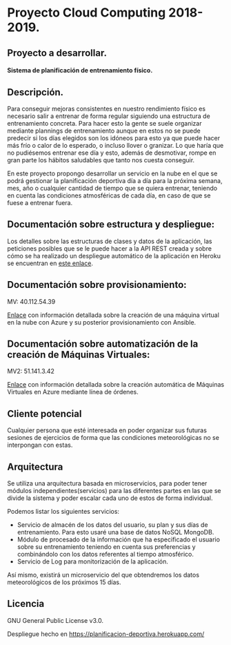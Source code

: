 # Proyecto Cloud Computing 2018-2019.


## Proyecto a desarrollar.
#### Sistema de planificación de entrenamiento físico. 

## Descripción.

Para conseguir mejoras consistentes en nuestro rendimiento físico es necesario salir a entrenar de forma regular siguiendo una estructura de entrenamiento concreta. 
Para hacer esto la gente se suele organizar mediante plannings de entrenamiento aunque en estos no se puede predecir si los días elegidos son los idóneos para esto ya que puede hacer más frío o calor de lo esperado, o incluso llover o granizar. Lo que haría que no pudiésemos entrenar ese día y esto, además de desmotivar, rompe en gran parte los hábitos saludables que tanto nos cuesta conseguir.

En este proyecto propongo desarrollar un servicio en la nube en el que se podrá gestionar la planificación deportiva día a día para la próxima semana, mes, año o cualquier cantidad de tiempo que se quiera entrenar, teniendo en cuenta las condiciones atmosféricas de cada día, en caso de que se fuese a entrenar fuera.


## Documentación sobre estructura y despliegue:

Los detalles sobre las estructuras de clases y datos de la aplicación, las peticiones posibles que se le puede hacer a la API REST creada y sobre cómo se ha realizado un despliegue automático de la aplicación en Heroku se encuentran en [este enlace](https://github.com/AntonioJavierRP/Cloud-Computing-Project/blob/master/docs/hito2-despliegue.md).


## Documentación sobre provisionamiento:

MV: 40.112.54.39

[Enlace](https://github.com/AntonioJavierRP/Cloud-Computing-Project/blob/master/docs/hito3-provisionamiento.md) con información detallada sobre la creación de una máquina virtual en la nube con Azure y su posterior provisionamiento con Ansible.

## Documentación sobre automatización de la creación de Máquinas Virtuales:

MV2: 51.141.3.42

[Enlace](https://github.com/AntonioJavierRP/Cloud-Computing-Project/blob/master/docs/hito4-automatizacion.md#hito-4-automatizaci%C3%B3n-de-la-creaci%C3%B3n-de-m%C3%A1quinas-virtuales-desde-l%C3%ADnea-de-%C3%B3rdenes) con información detallada sobre la creación automática de Máquinas Virtuales en Azure mediante línea de órdenes.


## Cliente potencial
Cualquier persona que esté interesada en poder organizar sus futuras sesiones de ejercicios de forma que las condiciones meteorológicas no se interpongan con estas.



## Arquitectura 
Se utiliza una arquitectura basada en microservicios, para poder tener módulos independientes(servicios) para las diferentes partes en las que se divide la sistema y poder escalar cada uno de estos de forma individual.

Podemos listar los siguientes servicios:

- Servicio de almacén de los datos del usuario, su plan y sus días de entrenamiento. Para esto usaré una base de datos NoSQL MongoDB.
- Módulo de procesado de la información que ha especificado el usuario sobre su entrenamiento teniendo en cuenta sus preferencias y combinándolo con los datos referentes al tiempo atmosférico.
- Servicio de Log para monitorización de la aplicación.


Así mismo, existirá un microservicio del que obtendremos los datos meteorológicos de los próximos 15 días.



## Licencia
GNU General Public License v3.0.



Despliegue hecho en https://planificacion-deportiva.herokuapp.com/
